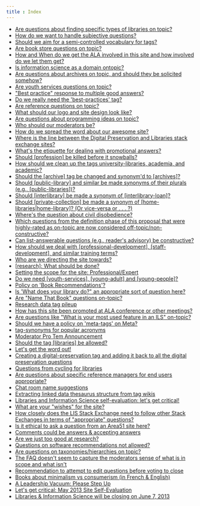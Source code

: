```yaml
---
title : Index
---
```

* [Are questions about finding specific types of libraries on topic?](./questions/1.html)
* [How do we want to handle subjective questions?](./questions/2.html)
* [Should we aim for a semi-controlled vocabulary for tags?](./questions/4.html)
* [Are book store questions on topic?](./questions/6.html)
* [How and When do we get the ALA involved in this site and how involved do we let them get?](./questions/11.html)
* [Is information science as a domain ontopic?](./questions/13.html)
* [Are questions about archives on topic, and should they be solicited somehow?](./questions/14.html)
* [Are youth services questions on topic?](./questions/21.html)
* ["Best practice" response to multiple good answers?](./questions/27.html)
* [Do we really need the 'best-practices' tag?](./questions/29.html)
* [Are reference questions on topic?](./questions/31.html)
* [What should our logo and site design look like?](./questions/37.html)
* [Are questions about programming ideas on topic?](./questions/39.html)
* [Who should our moderators be?](./questions/43.html)
* [How do we spread the word about our awesome site?](./questions/45.html)
* [Where is the line between the Digital Preservation and Libraries stack exchange sites?](./questions/50.html)
* [What's the etiquette for dealing with promotional answers?](./questions/53.html)
* [Should [profession] be killed before it snowballs?](./questions/57.html)
* [How should we clean up the tags university-libraries, academia, and academic?](./questions/60.html)
* [Should the [archive] tag be changed and synonym'd to [archives]?](./questions/64.html)
* [Should [public-library] and similar be made synonyms of their plurals (e.g., [public-libraries])?](./questions/65.html)
* [Should [interlibrary] be made a synonym of [interlibrary-loan]?](./questions/67.html)
* [Should [private-collection] be made a synonym of [home-libraries|home-library]? (Or vice-versa or . . . ?)](./questions/70.html)
* [Where's the question about civil disobedience?](./questions/72.html)
* [Which questions from the definition phase of this proposal that were highly-rated as on-topic are now considered off-topic/non-constructive?](./questions/75.html)
* [Can list-answerable questions (e.g., reader's advisory) be constructive?](./questions/81.html)
* [How should we deal with [professional-development], [staff-development], and similar training terms?](./questions/86.html)
* [Who are we directing the site towards?](./questions/87.html)
* [[research]: What should be done?](./questions/96.html)
* [Setting the scope for the site: Professional/Expert](./questions/97.html)
* [Do we need [youth-services], [young-adult] and [young-people]?](./questions/101.html)
* [Policy on 'Book Recommendations'?](./questions/110.html)
* [Is 'What does your library do?" an appropriate sort of question here?](./questions/111.html)
* [Are "Name That Book" questions on-topic?](./questions/116.html)
* [Research data tag pileup](./questions/119.html)
* [How has this site been promoted at ALA conference or other meetings?](./questions/121.html)
* [Are questions like "What is your most used feature in an ILS" on-topic?](./questions/124.html)
* [Should we have a policy on 'meta-tags' on Meta?](./questions/126.html)
* [tag-synonyms for popular acronyms](./questions/129.html)
* [Moderator Pro Tem Announcement](./questions/131.html)
* [Should the tag [libraries] be allowed?](./questions/132.html)
* [Let's get the word out!](./questions/135.html)
* [Creating a digital-preservation tag and adding it back to all the digital preservation questions](./questions/138.html)
* [Questions from cycling for libraries](./questions/141.html)
* [Are questions about specific reference managers for end users appropriate?](./questions/143.html)
* [Chat room name suggestions](./questions/147.html)
* [Extracting linked data thesaurus structure from tag wikis](./questions/153.html)
* [Libraries and Information Science self-evaluation: let's get critical!](./questions/154.html)
* [What are your "wishes" for the site?](./questions/162.html)
* [How closely does the LIS Stack Exchange need to follow other Stack Exchanges in terms of "appropriate" questions?](./questions/163.html)
* [Is it ethical to ask a question from an Area51 site here?](./questions/167.html)
* [Comments could be answers & accepting answers](./questions/171.html)
* [Are we just too good at research?](./questions/173.html)
* [Questions on software recommendations not allowed?](./questions/176.html)
* [Are questions on taxonomies/hierarchies on topic?](./questions/178.html)
* [The FAQ doesn't seem to capture the moderators sense of what is in scope and what isn't](./questions/180.html)
* [Recommendation to attempt to edit questions before voting to close](./questions/181.html)
* [Books about minimalism vs consumerism (in French & English)](./questions/184.html)
* [A Leadership Vacuum: Please Step Up](./questions/186.html)
* [Let's get critical: May 2013 Site Self-Evaluation](./questions/188.html)
* [Libraries & Information Science will be closing on June 7, 2013](./questions/190.html)
